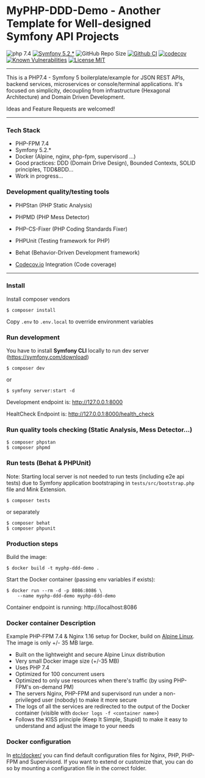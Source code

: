 # MyPHP-DDD-Demo - Another Template for Well-designed Symfony API Projects

![php 7.4](https://img.shields.io/badge/php-7.4-brightgreen.svg?style=flat)
[![Symfony 5.2.*](https://img.shields.io/badge/Symfony-5.2.*-brightgreen.svg?style=flat)](https://symfony.com)
![GitHub Repo Size](https://img.shields.io/github/repo-size/gonzaloplaza/myphp-ddd-demo)
[![Github CI](https://github.com/gonzaloplaza/myphp-ddd-demo/workflows/ci/badge.svg)](https://github.com/gonzaloplaza/myphp-ddd-demo/actions)
[![codecov](https://codecov.io/gh/gonzaloplaza/myphp-ddd-demo/branch/master/graph/badge.svg?token=ELT3HK2YL1)](https://codecov.io/gh/gonzaloplaza/myphp-ddd-demo)
[![Known Vulnerabilities](https://snyk.io/test/github/gonzaloplaza/myphp-ddd-demo/badge.svg?targetFile=composer.lock)](https://snyk.io/test/github/gonzaloplaza/myphp-ddd-demo?targetFile=composer.lock)
[![License MIT](https://img.shields.io/badge/license-MIT-blue.svg)](LICENSE)

------

This is a PHP7.4 - Symfony 5 boilerplate/example for JSON REST APIs, backend services,
microservices or console/terminal applications. It's focused on simplicity, decoupling from infrastructure 
(Hexagonal Architecture) and Domain Driven Development. 

Ideas and Feature Requests are welcomed!

------

### Tech Stack

- PHP-FPM 7.4
- Symfony 5.2.*
- Docker (Alpine, nginx, php-fpm, supervisord ...)
- Good practices: DDD (Domain Drive Design), Bounded Contexts, SOLID principles, TDD&BDD... 
- Work in progress...

### Development quality/testing tools

- PHPStan (PHP Static Analysis)
- PHPMD (PHP Mess Detector)
- PHP-CS-Fixer (PHP Coding Standards Fixer)

- PHPUnit (Testing framework for PHP)
- Behat (Behavior-Driven Development framework)

- [Codecov.io](https://codecov.io/gh/gonzaloplaza/myphp-ddd-demo) Integration (Code coverage)

-------

### Install

Install composer vendors

```
$ composer install
```

Copy ``.env`` to ``.env.local`` to override environment variables

### Run development

You have to install **Symfony CLI** locally to run dev server (https://symfony.com/download)

```
$ composer dev
```
or
```
$ symfony server:start -d
```

Development endpoint is: http://127.0.0.1:8000

HealtCheck Endpoint is: http://127.0.0.1:8000/health_check

### Run quality tools checking (Static Analysis, Mess Detector...)

```
$ composer phpstan
$ composer phpmd
```

### Run tests (Behat & PHPUnit)

Note: Starting local server is not needed to run tests (including e2e api tests) due
to Symfony application bootstraping in ```tests/src/bootstrap.php```
file and Mink Extension.

```
$ composer tests
```
or separately

```
$ composer behat
$ composer phpunit
```

### Production steps

Build the image:

```
$ docker build -t myphp-ddd-demo .
```

Start the Docker container (passing env variables if exists):

```
$ docker run --rm -d -p 8086:8086 \
    --name myphp-ddd-demo myphp-ddd-demo
```

Container endpoint is running: http://localhost:8086

### Docker container Description

Example PHP-FPM 7.4 & Nginx 1.16 setup for Docker, build on [Alpine Linux](http://www.alpinelinux.org/).
The image is only +/- 35 MB large.

- Built on the lightweight and secure Alpine Linux distribution
- Very small Docker image size (+/-35 MB)
- Uses PHP 7.4
- Optimized for 100 concurrent users
- Optimized to only use resources when there's traffic (by using PHP-FPM's on-demand PM)
- The servers Nginx, PHP-FPM and supervisord run under a non-privileged user (nobody) to make it more secure
- The logs of all the services are redirected to the output of the Docker container (visible with 
  `docker logs -f <container name>`)
- Follows the KISS principle (Keep It Simple, Stupid) to make it easy to understand and adjust the image to your needs

### Docker configuration

In [etc/docker/](./etc/docker) you can find default configuration files for Nginx, PHP, PHP-FPM and Supervisord.
If you want to extend or customize that, you can do so by mounting a configuration file in the correct folder.
